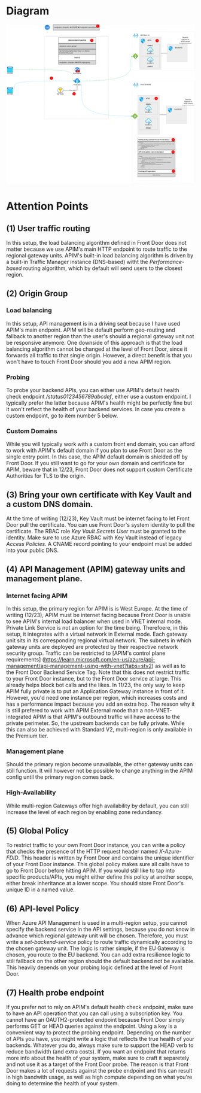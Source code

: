 
# Diagram
![frontdoor-apim-option1](../../images/frontdoorapim2.png)

# Attention Points
## (1) User traffic routing 
In this setup, the load balancing algorithm defined in Front Door does not matter because we use APIM's main HTTP endpoint to route traffic to the regional gateway units. APIM's built-in load balancing algorithm is driven by a built-in Traffic Manager instance (DNS-based) witht the *Performance-based* routing algorithm, which by default will send users to the closest region.

## (2) Origin Group
### Load balancing
In this setup, API management is in a driving seat because I have used APIM's main endpoint. APIM will be default perform geo-routing and fallback to another region than the user's should a regional gateway unit not be responsive anymore. 
One downside of this approach is that the load balancing algorithm cannot be changed at the level of Front Door, since it forwards all traffic to that single origin. However, a direct benefit is that you won't have to touch Front Door should you add a new APIM region.
### Probing
To probe your backend APIs, you can either use APIM's default health check endpoint */status0123456789abcdef*, either use a custom endpoint. I typically prefer the latter because APIM's health might be perfectly fine but it won't reflect the health of your backend services. In case you create a custom endpoint, go to item number 5 below. 
### Custom Domains
While you will typically work with a custom front end domain, you can afford to work with APIM's default domain if you plan to use Front Door as the single entry point. In this case, the APIM default domain is shielded off by Front Door. If you still want to go for your own domain and certificate for APIM, beware that in 12/23, Front Door does not support custom Certificate Authorities for TLS to the origin.

## (3) Bring your own certificate with Key Vault and a custom DNS domain.
At the time of writing (12/23), Key Vault must be internet facing to let Front Door pull the certificate. You can use Front Door's system identity to pull the certificate. The RBAC role *Key Vault Secrets User* must be granted to the identity. Make sure to use Azure RBAC with Key Vault instead of legacy *Access Policies*. A CNAME record pointing to your endpoint must be added into your public DNS.


## (4) API Management (APIM) gateway units and management plane.
### Internet facing APIM
In this setup, the primary region for APIM is is West Europe. At the time of writing (12/23), APIM must be internet facing because Front Door is unable to see APIM's internal load balancer when used in VNET internal mode. Private Link Service is not an option for the time being. 
Therefoere, in this setup, it integrates with a virtual network in External mode. Each gateway unit sits in its corresponding regional virtual network. The subnets in which gateway units are deployed are protected by their respective network security group. 
Traffic can be restricted to [APIM's control plane requirements] (https://learn.microsoft.com/en-us/azure/api-management/api-management-using-with-vnet?tabs=stv2) as well as to the Front Door Backend Service Tag. Note that this does not restrict traffic to your Front Door instance, but to the Front Door service at large. This already helps block bot calls and the likes. In 11/23, the only way to keep APIM fully private is to put an Application Gateway instance in front of it. However, you'd need one instance per region, which increases costs and has a performance impact because you add an extra hop. The reason why it is still prefered to work with APIM External mode than a non-VNET-integrated APIM is that APIM's outbound traffic will have access to the private perimeter. So, the upstream backends can be fully private. While this can also be achieved with Standard V2, multi-region is only available in the Premium tier.
### Management plane
Should the primary region become unavailable, the other gateway units can still function. It will however not be possible to change anything in the APIM config until the primary region comes back.
### High-Availability
While multi-region Gateways offer high availability by default, you can still increase the level of each region by enabling zone redundancy.

## (5) Global Policy
To restrict traffic to your own Front Door instance, you can write a policy that checks the presence of the HTTP request header named *X-Azure-FDID*. This header is written by Front Door and contains the unique identifier of your Front Door instance.
This global policy makes sure all calls have to go to Front Door before hitting APIM. If you would still like to tap into specific products/APIs, you might either define this policy at another scope, either break inheritance at a lower scope.
You should store Front Door's unique ID in a named value.

## (6) API-level Policy
When Azure API Management is used in a multi-region setup, you cannot specify the backend service in the API settings, because you do not know in advance which regional gateway unit will be chosen. Therefore, you must write a *set-backend-service* policy to route traffic dynamically according to the chosen gateway unit. The logic is rather simple, if the EU Gateway is chosen, you route to the EU backend. You can add extra resilience logic to still fallback on the other region should the default backend not be available. This heavily depends on your probing logic defined at the level of Front Door. 

## (7) Health probe endpoint
If you prefer not to rely on APIM's default health check endpoint, make sure to have an API operation that you can call using a subscription key. You cannot have an OAUTH2-protected endpoint because Front Door simply performs GET or HEAD queries against the endpoint. Using a key is a convenient way to protect the probing endpoint. Depending on the number of APIs you have, you might write a logic that reflects the true health of your backends. Whatever you do, always make sure to support the HEAD verb to reduce bandwidth (and extra costs). If you want an endpoint that returns more info about the health of your system, make sure to craft it separetely and not use it as a target of the Front Door probe. The reason is that Front Door makes a lot of requests against the probe endpoint and this can result in high bandwith usage, as well as high compute depending on what you're doing to determine the health of your system.
